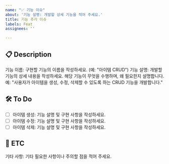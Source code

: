 ```yaml
---
name: "✅ 기능 이슈"
about: '기능 설명: 개발할 상세 기능을 적어 주세요.'
title: 기능 추가 이슈
labels: Feat
assignees: ''

---
```


## 📋 Description
기능 이름: 구현할 기능의 이름을 작성하세요. (예: "아이템 CRUD")
기능 설명: 개발할 기능의 상세 내용을 작성하세요. 해당 기능이 무엇을 수행하며, 왜 필요한지 설명합니다.
예: "사용자가 아이템을 생성, 수정, 삭제할 수 있도록 하는 CRUD 기능을 개발합니다."

## 🛠️ To Do
- [ ] 아이템 생성: 기능 설명 및 구현 사항을 작성하세요.
- [ ] 아이템 수정: 기능 설명 및 구현 사항을 작성하세요.
- [ ] 아이템 삭제: 기능 설명 및 구현 사항을 작성하세요.

## 📝 ETC
기타 사항: 기타 필요한 사항이나 주의할 점을 적어 주세요.
